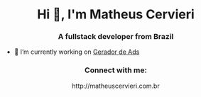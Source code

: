 <h1 align="center">Hi 👋, I'm Matheus Cervieri</h1>
<h3 align="center">A fullstack developer from Brazil</h3>

- 🔭 I’m currently working on [Gerador de Ads](http://geradordeads.com/gerador)
  
<h3 align="center">Connect with me:</h3>
<p align="center">
  http://matheuscervieri.com.br
</p>
